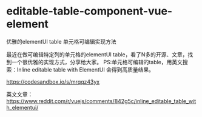 # editable-table-component-vue-element
优雅的elementUI table 单元格可编辑实现方法

最近在做可编辑特定列的单元格的elementUI table，看了N多的开源、文章，找到一个很优雅的实现方式，分享给大家。 PS:单元格可编辑的table，用英文搜索：Inline editable table with ElementUI 会得到高质量结果。

https://codesandbox.io/s/mrqqz43yx

英文文章：https://www.reddit.com/r/vuejs/comments/842g5c/inline_editable_table_with_elementui/

